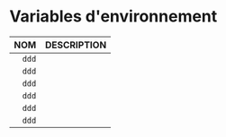 # Variables d'environnement

|NOM|DESCRIPTION|
|--:|:--|
|`ddd`||
|`ddd`||
|`ddd`||
|`ddd`||
|`ddd`||
|`ddd`||
